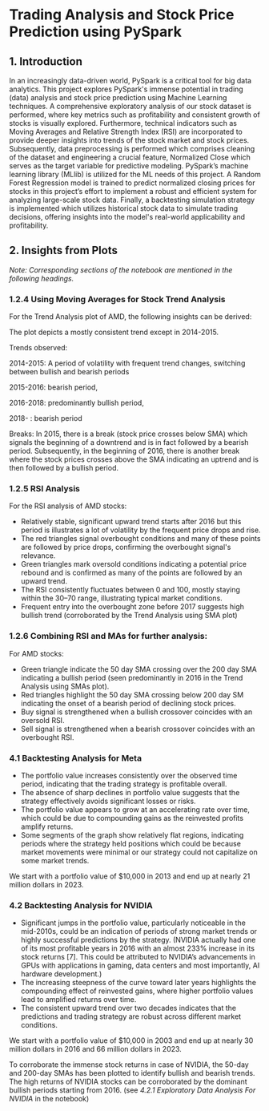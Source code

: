 # Trading Analysis and Stock Price Prediction using PySpark

## 1. Introduction 
In an increasingly data-driven world, PySpark is a critical tool for big data analytics. This project explores PySpark's immense potential in trading (data) analysis and stock price prediction using Machine Learning techniques. A comprehensive exploratory analysis of our stock dataset is performed, where key metrics such as profitability and consistent growth of stocks is visually explored. Furthermore, technical indicators such as Moving Averages and Relative Strength Index (RSI) are incorporated to provide deeper insights into trends of the stock market and stock prices. Subsequently, data preprocessing is performed which comprises cleaning of the dataset and engineering a crucial feature, Normalized Close which serves as the target variable for predictive modeling. PySpark’s machine learning library (MLlib) is utilized for the ML needs of this project. A Random Forest Regression model is trained to predict normalized closing prices for stocks in this project’s effort to implement a robust and efficient system for analyzing large-scale stock data. Finally,  a backtesting simulation strategy is implemented which utilizes historical stock data to simulate trading decisions, offering insights into the model's real-world applicability and profitability.


## 2. Insights from Plots 

_Note: Corresponding sections of the notebook are mentioned in the following headings._

### 1.2.4 Using Moving Averages for Stock Trend Analysis

For the Trend Analysis plot of AMD, the following insights can be derived:

The plot depicts a mostly consistent trend except in 2014-2015.

Trends observed: 

2014-2015: A period of volatility with frequent trend changes, switching between bullish and bearish periods

2015-2016: bearish period, 

2016-2018: predominantly bullish period,

2018- : bearish period

Breaks: In 2015, there is a break (stock price crosses below SMA)  which signals the beginning of a downtrend and is in fact followed by a bearish period.
Subsequently, in the beginning of 2016, there is another break where the stock prices crosses above the SMA indicating an uptrend and is then followed by a bullish period.


### 1.2.5 RSI Analysis
For the RSI analysis of AMD stocks:

* Relatively stable, significant upward trend starts after 2016 but this period is illustrates a lot of volatility by the frequent price drops and rise. 
* The red triangles signal overbought conditions and many of these points are followed by price drops, confirming the overbought signal's relevance.
* Green triangles mark oversold conditions indicating a potential price rebound and is confirmed as many of the points  are followed by an upward trend.
* The RSI consistently fluctuates between 0 and 100, mostly staying within the 30–70 range, illustrating typical market conditions.
* Frequent entry into the overbought zone before 2017 suggests high bullish trend (corroborated by the Trend Analysis using SMA plot)


### 1.2.6 Combining RSI and MAs for further analysis:
For AMD stocks: 
- Green triangle indicate the 50 day SMA crossing over the 200 day SMA indicating a bullish period (seen predominantly in 2016 in the Trend Analysis using SMAs plot).
- Red triangles highlight the 50 day SMA crossing below 200 day SM indicating the onset of a bearish period of declining stock prices.
- Buy signal is strengthened when a bullish crossover coincides with an oversold RSI.
- Sell signal is strengthened when a bearish crossover coincides with an overbought RSI.


### 4.1 Backtesting Analysis for Meta

- The portfolio value increases consistently over the observed time period, indicating that the trading strategy is profitable overall.
- The absence of sharp declines in portfolio value suggests that the strategy effectively avoids significant losses or risks.
- The portfolio value appears to grow at an accelerating rate over time, which could be due to compounding gains as the reinvested profits amplify returns.
- Some segments of the graph show relatively flat regions, indicating periods where the strategy held positions which could be because market movements were minimal or our strategy could not capitalize on some market trends.

We start with a portfolio value of $10,000 in 2013 and end up at nearly 21 million dollars in 2023.

### 4.2 Backtesting Analysis for NVIDIA
- Significant jumps in the portfolio value, particularly noticeable in the mid-2010s, could be an indication of periods of strong market trends or highly successful predictions by the strategy.
(NVIDIA actually had one of its most profitable years in 2016 with an almost 233% increase in its stock returns [7]. This could be attributed to NVIDIA’s advancements in GPUs with applications in gaming, data centers and most importantly, AI hardware development.)
- The increasing steepness of the curve toward later years highlights the compounding effect of reinvested gains, where higher portfolio values lead to amplified returns over time.
- The consistent upward trend over two decades indicates that the predictions and trading strategy are robust across different market conditions.

We start with a portfolio value of $10,000 in 2003 and end up at nearly 30 million dollars in 2016 and 66 million dollars in 2023. 

To corroborate the immense stock returns in case of NVIDIA, the 50-day and 200-day SMAs has been plotted to identify bullish and bearish trends. The high returns of NVIDIA stocks can be corroborated by the dominant bullish periods starting from 2016. (see _4.2.1 Exploratory Data Analysis For NVIDIA_ in the notebook)




